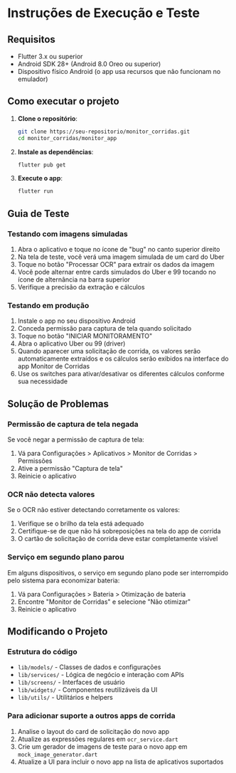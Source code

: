 # Instruções de Execução e Teste

## Requisitos

- Flutter 3.x ou superior
- Android SDK 28+ (Android 8.0 Oreo ou superior)
- Dispositivo físico Android (o app usa recursos que não funcionam no emulador)

## Como executar o projeto

1. **Clone o repositório**:
   ```bash
   git clone https://seu-repositorio/monitor_corridas.git
   cd monitor_corridas/monitor_app
   ```

2. **Instale as dependências**:
   ```bash
   flutter pub get
   ```

3. **Execute o app**:
   ```bash
   flutter run
   ```

## Guia de Teste

### Testando com imagens simuladas

1. Abra o aplicativo e toque no ícone de "bug" no canto superior direito
2. Na tela de teste, você verá uma imagem simulada de um card do Uber
3. Toque no botão "Processar OCR" para extrair os dados da imagem
4. Você pode alternar entre cards simulados do Uber e 99 tocando no ícone de alternância na barra superior
5. Verifique a precisão da extração e cálculos

### Testando em produção

1. Instale o app no seu dispositivo Android
2. Conceda permissão para captura de tela quando solicitado
3. Toque no botão "INICIAR MONITORAMENTO"
4. Abra o aplicativo Uber ou 99 (driver)
5. Quando aparecer uma solicitação de corrida, os valores serão automaticamente extraídos e os cálculos serão exibidos na interface do app Monitor de Corridas
6. Use os switches para ativar/desativar os diferentes cálculos conforme sua necessidade

## Solução de Problemas

### Permissão de captura de tela negada

Se você negar a permissão de captura de tela:
1. Vá para Configurações > Aplicativos > Monitor de Corridas > Permissões
2. Ative a permissão "Captura de tela"
3. Reinicie o aplicativo

### OCR não detecta valores

Se o OCR não estiver detectando corretamente os valores:
1. Verifique se o brilho da tela está adequado
2. Certifique-se de que não há sobreposições na tela do app de corrida
3. O cartão de solicitação de corrida deve estar completamente visível

### Serviço em segundo plano parou

Em alguns dispositivos, o serviço em segundo plano pode ser interrompido pelo sistema para economizar bateria:
1. Vá para Configurações > Bateria > Otimização de bateria
2. Encontre "Monitor de Corridas" e selecione "Não otimizar"
3. Reinicie o aplicativo

## Modificando o Projeto

### Estrutura do código

- `lib/models/` - Classes de dados e configurações
- `lib/services/` - Lógica de negócio e interação com APIs
- `lib/screens/` - Interfaces de usuário
- `lib/widgets/` - Componentes reutilizáveis da UI
- `lib/utils/` - Utilitários e helpers

### Para adicionar suporte a outros apps de corrida

1. Analise o layout do card de solicitação do novo app
2. Atualize as expressões regulares em `ocr_service.dart`
3. Crie um gerador de imagens de teste para o novo app em `mock_image_generator.dart`
4. Atualize a UI para incluir o novo app na lista de aplicativos suportados

